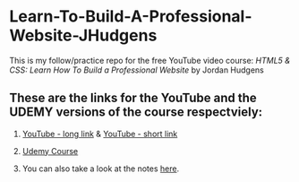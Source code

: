 # Learn-To-Build-A-Professional-Website-JHudgens
This is my follow/practice repo for the free YouTube video course: *HTML5 & CSS: Learn How To Build a Professional Website* by Jordan Hudgens 

## These are the links for the YouTube and the UDEMY versions of the course respectviely:

1. [YouTube - long link](https://www.youtube.com/watch?v=5bMdjkfvONE) & [YouTube - short link](https://youtu.be/5bMdjkfvONE)

2. [Udemy Course ](https://www.udemy.com/course/html-css-code-bootcamp/)

3. You can also take a look at the notes [here](Notes.md).


